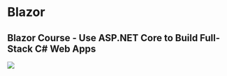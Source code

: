 # Blazor

## Blazor Course - Use ASP.NET Core to Build Full-Stack C# Web Apps
[![](https://img.youtube.com/vi/4G_BzLxa9Nw/0.jpg)](https://www.youtube.com/watch?v=4G_BzLxa9Nw)
